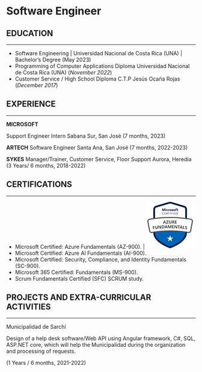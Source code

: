 # Software Engineer

## EDUCATION
_________________________________________________________________

* Software Engineering | Universidad Nacional de Costa Rica (UNA) | Bachelor’s Degree (May 2023)								       		
* Programming of Computer Applications Diploma Universidad Nacional de Costa Rica (UNA) (_November 2022_)	 			        		
* Customer Service / High School Diploma C.T.P Jesús Ocaña Rojas (_December 2017_)

## EXPERIENCE
_____________________________________________________________________

**MICROSOFT**

Support Engineer Intern
Sabana Sur, San José
(7 months, 2023)

**ARTECH**
Software Engineer
Santa Ana, San José
(7 months, 2022-2023)

**SYKES**
Manager/Trainer, Customer Service, Floor Support
Aurora, Heredia
(3 Years/ 6 months, 2018-2022)


## CERTIFICATIONS
_____________________________________________________________________

* Microsoft Certified: Azure Fundamentals (AZ-900). | ![AZ-900](/assets/img/AZ-900.png)
* Microsoft Certified: Azure AI Fundamentals (AI-900).
* Microsoft Certified: Security, Compliance, and Identity Fundamentals (SC-900).
* Microsoft 365 Certified: Fundamentals (MS-900).
* Scrum Fundamentals Certified (SFC) SCRUM study.

## PROJECTS AND EXTRA-CURRICULAR ACTIVITIES
_____________________________________________________________________

Municipalidad de Sarchí 

Design of a help desk software/Web API using Angular framework, C#, SQL, ASP.NET core, which will help the Municipalidad during the 
organization and processing of requests.

(1 Years / 6 months, 2021-2022)



